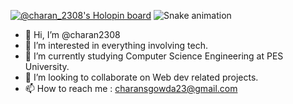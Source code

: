 [![@charan_2308's Holopin board](https://holopin.me/charan_2308)](https://holopin.io/@charan_2308)
![Snake animation](https://github.com/charan2308/charan2308/blob/output/github-contribution-grid-snake.svg)
- 👋 Hi, I’m @charan2308
- 👀 I’m interested in everything involving tech.
- 🌱 I’m currently studying Computer Science Engineering at PES University.
- 💞️ I’m looking to collaborate on Web dev related projects.
- 📫 How to reach me : charansgowda23@gmail.com

<!---
charan2308/charan2308 is a ✨ special ✨ repository because its `README.md` (this file) appears on your GitHub profile.
You can click the Preview link to take a look at your changes.
--->
